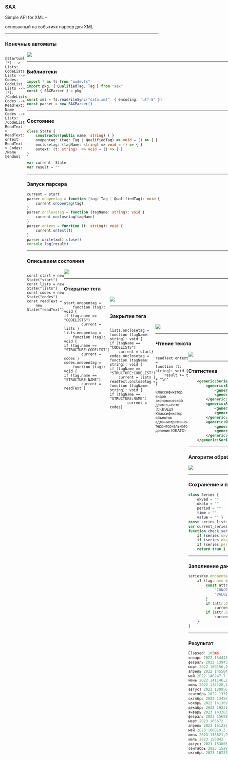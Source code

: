 ### SAX

Simple API for XML –

основанный на событиях парсер для XML

---

### Конечные автоматы

<div style="display: flex;">
    <div style="flex: 2;">
<pre><code>@startuml
[*] --> Lists: CodeLists
Lists --> Codes: CodeList
Lists --> [*]: /CodeLists
Codes --> ReadText: Name
Codes --> Lists: /CodeList
ReadText -> ReadText: onText
ReadText -> Codes: /Name
@enduml</code></pre>
    </div>
    <div style="flex: 2;">
	    <img src="fs1.svg"/>
    <div>
<div>

---

### Библиотеки

```typescript
import * as fs from "node:fs"
import pkg, { QualifiedTag, Tag } from "sax"
const { SAXParser } = pkg

const xml = fs.readFileSync("data.xml", { encoding: "utf-8" })
const parser = new SAXParser()
```

---

### Состояние

```typescript
class State {
    constructor(public name: string) { }
    onopentag: (tag: Tag | QualifiedTag) => void = () => { }
    onclosetag: (tagName: string) => void = () => { }
    ontext: (t: string)  => void = () => { }
}

var current: State
var result = ""
```

---

### Запуск парсера

```typescript
current = start
parser.onopentag = function (tag: Tag | QualifiedTag): void {
    current.onopentag(tag)
}
parser.onclosetag = function (tagName: string): void {
    current.onclosetag(tagName)
}
parser.ontext = function (t: string): void {
    current.ontext(t)
}
parser.write(xml).close()
console.log(result)
```

----

### Описываем состояния

<div style="display: flex;">
    <div style="flex: 2;">
<pre><code>const start = new State("start")
const lists = new State("lists")
const codes = new State("codes")
const readText = 
    new State("readText")</code></pre>
    </div>
    <div style="flex: 2;">
	    <img src="fs1.svg"/>
    <div>
<div>

---

### Открытие тега

<div style="display: flex;">
    <div style="flex: 2;">
<pre><code>start.onopentag = 
    function (tag): void {
if (tag.name == "CODELISTS") 
        current = lists }
lists.onopentag = 
    function (tag): void {
if (tag.name == "STRUCTURE:CODELIST") 
        current = codes }
codes.onopentag = 
    function (tag): void {
if (tag.name == "STRUCTURE:NAME") 
        current = readText }</code></pre>
    </div>
    <div style="flex: 2;">
	    <img src="fs1.svg"/>
    <div>
<div>

---

### Закрытие тега

<div style="display: flex;">
    <div style="flex: 2;">
<pre><code>lists.onclosetag = 
function (tagName: string): void {
if (tagName == "CODELISTS") 
    current = start}
codes.onclosetag = 
function (tagName: string): void {
if (tagName == "STRUCTURE:CODELIST") 
    current = lists }
readText.onclosetag = 
function (tagName: string): void {
if (tagName == "STRUCTURE:NAME") 
        current = codes}</code></pre>
    </div>
    <div style="flex: 2;">
	    <img src="fs1.svg"/>
    <div>
<div>

---

### Чтение текста

<div style="display: flex;">
    <div style="flex: 2;">
<pre><code>readText.ontext = 
function (t: string): void {
    result += t + "\n"
}</code></pre><small>
Классификатор видов экономической деятельности (ОКВЭД2)<br>
Классификатор объектов административно-территориального деления (ОКАТО)
</small></div>
    <div style="flex: 2;">
	    <img src="fs1.svg"/>
    <div>
<div>

----

### Статистика

```XML
	<generic:Series>
		<generic:SeriesKey>
			<generic:Value concept="s_OKVED2" value="62"/>
			<generic:Value concept="s_OKATO" value="643"/>
		</generic:SeriesKey>
		<generic:Attributes>
			<generic:Value concept="EI" value="рубль"/>
			<generic:Value concept="PERIOD" value="январь"/>
		</generic:Attributes>
		<generic:Obs>
			<generic:Time>2022</generic:Time>
			<generic:ObsValue value="134443,7"/>
		</generic:Obs>
	</generic:Series>
```

---

### Алгоритм обработки

![](fs2.svg)

---

### Сохранение и проверка данных

```typescript
class Series {
    okved = ""
    okato = ""
    period = ""
    time = ""
    value = "" }
const series_list: Array<Series> = []
var current_series = new Series()
function check_series(series: Series): boolean {
    if (series.okved !== "62") return false
    if (series.okato !== "643") return false
    if (series.period.indexOf("-") > 0) return false
    return true }
```

---

### Заполнение данных

```typescript
seriesKey.onopentag = function (tag): void {
    if (tag.name == "GENERIC:VALUE") {
        const attr = tag.attributes as {
            "CONCEPT": string,
            "VALUE": string
        }
        if (attr.CONCEPT === "s_OKVED2")
            current_series.okved = attr.VALUE
        if (attr.CONCEPT === "s_OKATO")
            current_series.okato = attr.VALUE
    }
}
```

---

### Результат

```typescript
Elapsed: 105ms
январь 2022 134443,7 
февраль 2022 139431,4
март 2022 189156,9   
апрель 2022 145504,7 
май 2022 140247,7    
июнь 2022 141146,2
июль 2022 134128,3
август 2022 129956,3
сентябрь 2022 133703,2
октябрь 2022 134534,6
ноябрь 2022 141369,9
декабрь 2022 192310,7
январь 2023 143303,5
февраль 2023 156989,3
март 2023 165672
апрель 2023 161223,8
май 2023 160819,3
июнь 2023 158821,9
июль 2023 156042
август 2023 153805,2
сентябрь 2023 152878,2
октябрь 2023 162370,6
```

